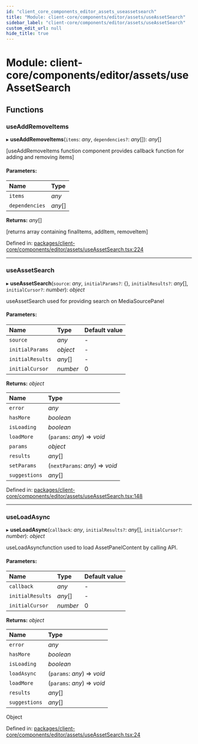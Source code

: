 ```yaml
---
id: "client_core_components_editor_assets_useassetsearch"
title: "Module: client-core/components/editor/assets/useAssetSearch"
sidebar_label: "client-core/components/editor/assets/useAssetSearch"
custom_edit_url: null
hide_title: true
---
```


# Module: client-core/components/editor/assets/useAssetSearch

## Functions

### useAddRemoveItems

▸ **useAddRemoveItems**(`items`: *any*, `dependencies?`: *any*[]): *any*[]

[useAddRemoveItems function component provides callback function for adding and removing items]

#### Parameters:

Name | Type |
:------ | :------ |
`items` | *any* |
`dependencies` | *any*[] |

**Returns:** *any*[]

[returns array containing finalItems, addItem, removeItem]

Defined in: [packages/client-core/components/editor/assets/useAssetSearch.tsx:224](https://github.com/xr3ngine/xr3ngine/blob/5c3dcaef1/packages/client-core/components/editor/assets/useAssetSearch.tsx#L224)

___

### useAssetSearch

▸ **useAssetSearch**(`source`: *any*, `initialParams?`: {}, `initialResults?`: *any*[], `initialCursor?`: *number*): *object*

useAssetSearch used for providing search on MediaSourcePanel

#### Parameters:

Name | Type | Default value |
:------ | :------ | :------ |
`source` | *any* | - |
`initialParams` | *object* | - |
`initialResults` | *any*[] | - |
`initialCursor` | *number* | 0 |

**Returns:** *object*

Name | Type |
:------ | :------ |
`error` | *any* |
`hasMore` | *boolean* |
`isLoading` | *boolean* |
`loadMore` | (`params`: *any*) => *void* |
`params` | *object* |
`results` | *any*[] |
`setParams` | (`nextParams`: *any*) => *void* |
`suggestions` | *any*[] |

Defined in: [packages/client-core/components/editor/assets/useAssetSearch.tsx:148](https://github.com/xr3ngine/xr3ngine/blob/5c3dcaef1/packages/client-core/components/editor/assets/useAssetSearch.tsx#L148)

___

### useLoadAsync

▸ **useLoadAsync**(`callback`: *any*, `initialResults?`: *any*[], `initialCursor?`: *number*): *object*

useLoadAsyncfunction used to load AssetPanelContent by calling API.

#### Parameters:

Name | Type | Default value |
:------ | :------ | :------ |
`callback` | *any* | - |
`initialResults` | *any*[] | - |
`initialCursor` | *number* | 0 |

**Returns:** *object*

Name | Type |
:------ | :------ |
`error` | *any* |
`hasMore` | *boolean* |
`isLoading` | *boolean* |
`loadAsync` | (`params`: *any*) => *void* |
`loadMore` | (`params`: *any*) => *void* |
`results` | *any*[] |
`suggestions` | *any*[] |

Object

Defined in: [packages/client-core/components/editor/assets/useAssetSearch.tsx:24](https://github.com/xr3ngine/xr3ngine/blob/5c3dcaef1/packages/client-core/components/editor/assets/useAssetSearch.tsx#L24)
